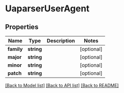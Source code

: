 # UaparserUserAgent

## Properties
Name | Type | Description | Notes
------------ | ------------- | ------------- | -------------
**family** | **string** |  | [optional] 
**major** | **string** |  | [optional] 
**minor** | **string** |  | [optional] 
**patch** | **string** |  | [optional] 

[[Back to Model list]](../README.md#documentation-for-models) [[Back to API list]](../README.md#documentation-for-api-endpoints) [[Back to README]](../README.md)


